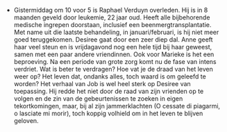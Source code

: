 - Gistermiddag om 10 voor 5 is Raphael Verduyn overleden. Hij is in 8 maanden geveld door leukemie, 22 jaar oud. Heeft alle bijbehorende medische ingrepen doorstaan, inclusief een beenmergtransplantatie. Met name uit die laatste behandeling, in januari/februari, is hij niet meer goed teruggekomen. Desiree gaat door een zeer diep dal. Anne geeft haar veel steun en is vrijdagavond nog een hele tijd bij haar geweest, samen met een paar andere vriendinnen. Ook voor Marieke is het een beproeving. Na een periode van grote zorg komt nu de fase van intens verdriet. Wat is beter te verdragen? Hoe vat je de draad van het leven weer op? Het leven dat, ondanks alles, toch waard is om geleefd te worden? Het verhaal van Job is wel heel sterk op Desiree van toepassing. Hij redde het niet door de raad van zijn vrienden op te volgen en de zin van de gebeurtenissen te zoeken in eigen tekortkomingen, maar, bij al zijn jammerklachten (O cessate di piagarmi, o lasciate mi morir), toch koppig volhield om in het leven te blijven geloven.
